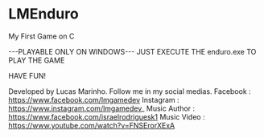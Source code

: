 # LMEnduro
My First Game on C

---PLAYABLE ONLY ON WINDOWS---
JUST EXECUTE THE enduro.exe TO PLAY THE GAME

HAVE FUN!

Developed by Lucas Marinho.
Follow me in my social medias.
Facebook : https://www.facebook.com/lmgamedev
Instagram : https://www.instagram.com/lmgamedev_
Music Author : https://www.facebook.com/israelrodriguesk1
Music Video : https://www.youtube.com/watch?v=FNSErorXExA
